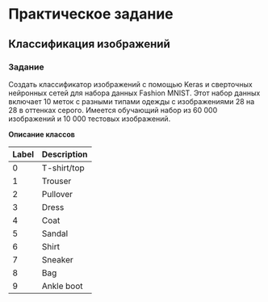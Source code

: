 # Практическое задание
## Классификация изображений
### Задание
Cоздать классификатор изображений с помощью Keras и сверточных нейронных сетей для набора данных Fashion MNIST. Этот набор данных включает 10 меток с разными типами одежды с изображениями 28 на 28 в оттенках серого. Имеется обучающий набор из 60 000 изображений и 10 000 тестовых изображений.

**Описание классов**

|  Label |  Description |
| ------------ | ------------ |
|  0  | T-shirt/top |
|  1  | Trouser |
|  2  | Pullover |
|  3  |  Dress |
|  4  |  Coat |
|  5  | Sandal |
|  6 | Shirt |
|  7 | Sneaker |
|  8 |  Bag |
|  9 | Ankle boot |
